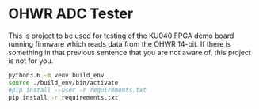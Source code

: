 # OHWR ADC Tester
This is project to be used for testing of the KU040 FPGA demo board running firmware which reads data from the OHWR 14-bit. If there is something in that previous sentence that you are not aware of, this project is not for you.


```bash
python3.6 -m venv build_env
source ./build_env/bin/activate
#pip install --user -r requirements.txt
pip install -r requirements.txt
```